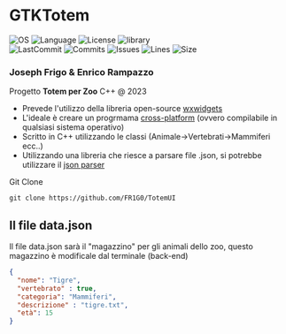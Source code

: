 # GTKTotem
![OS](https://img.shields.io/badge/OS-windows-blue?style=for-the-badge)
![Language](https://img.shields.io/badge/language-c++-blueviolet?style=for-the-badge)
![License](https://img.shields.io/github/license/FR1G0/GTKTotem?style=for-the-badge)
![library](https://img.shields.io/badge/dependencies-wxWidgets-orange?style=for-the-badge)
<br>
![LastCommit](https://img.shields.io/github/last-commit/FR1G0/GTKTotem/main)
![Commits](https://img.shields.io/github/commit-activity/w/FR1G0/GTKTotem)
![Issues](https://img.shields.io/bitbucket/issues/FR1G0/GTKTotem?color=yellow)
![Lines](https://img.shields.io/tokei/lines/github/FR1G0/GTKTotem)
![Size](https://img.shields.io/github/repo-size/FR1G0/GTKTotem)
### **Joseph Frigo & Enrico Rampazzo**

Progetto **Totem per Zoo** C++ @ 2023
- Prevede l'utilizzo della libreria open-source [wxwidgets]([https://www.gtk.org/](https://www.wxwidgets.org/))
- L'ideale è creare un progrmama [cross-platform](https://en.wikipedia.org/wiki/Cross-platform_software) (ovvero compilabile in qualsiasi sistema operativo)
- Scritto in C++ utilizzando le classi (Animale->Vertebrati->Mammiferi ecc..)
- Utilizzando una libreria che riesce a parsare file .json, si potrebbe utilizzare il [json parser](https://github.com/nlohmann/json)

Git Clone
```shell
git clone https://github.com/FR1G0/TotemUI
```

## Il file data.json
Il file data.json sarà il "magazzino" per gli animali dello zoo, questo magazzino è modificale dal terminale (back-end)
```json
{
  "nome": "Tigre",
  "vertebrato" : true,
  "categoria": "Mammiferi",
  "descrizione" : "tigre.txt",
  "età": 15
}
```
